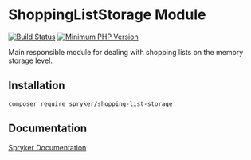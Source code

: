 # ShoppingListStorage Module
[![Build Status](https://travis-ci.org/spryker/shopping-list-storage.svg)](https://travis-ci.org/spryker/shopping-list-storage)
[![Minimum PHP Version](https://img.shields.io/badge/php-%3E%3D%207.3-8892BF.svg)](https://php.net/)

Main responsible module for dealing with shopping lists on the memory storage level.

## Installation

```
composer require spryker/shopping-list-storage
```

## Documentation

[Spryker Documentation](https://academy.spryker.com/developing_with_spryker/module_guide/modules.html)

